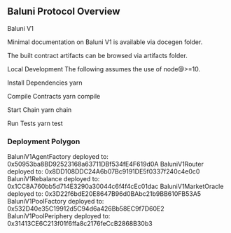 ## Baluni Protocol Overview

Baluni V1

Minimal documentation on Baluni V1 is available via docegen folder.

The built contract artifacts can be browsed via artifacts folder.

Local Development
The following assumes the use of node@>=10.

Install Dependencies
yarn

Compile Contracts
yarn compile

Start Chain
yarn chain

Run Tests
yarn test

### Deployment Polygon 

BaluniV1AgentFactory deployed to: 0x50953ba8BD92523168a63711DBf534fE4F619d0A
BaluniV1Router deployed to: 0x8DD108DDC24A6b07Bc9191DE5f0337f240c4e0c0
BaluniV1Rebalance deployed to: 0x1CC8A760bb5d714E3290a30044c6f4f4cEc01dac
BaluniV1MarketOracle deployed to: 0x3D22f6bdE20E8647B96d0BAbc21b9BB610FB53A5
BaluniV1PoolFactory deployed to: 0x532D40e35C19912d5C94d6a426Bb58EC9f7D60E2
BaluniV1PoolPeriphery deployed to: 0x31413CE6C213f01f6ffa8c2176feCcB2868B30b3
